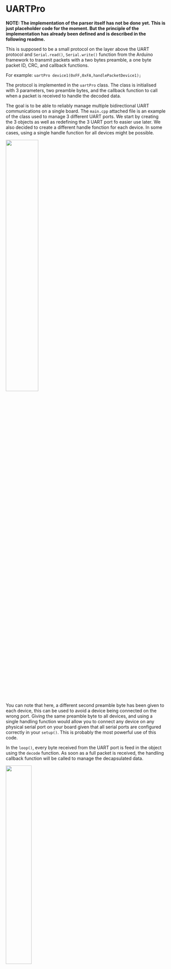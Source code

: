 # UARTPro

**NOTE: The implementation of the parser itself has not be done yet. This is just placeholder code for the moment. But the principle of the implementation has already been defined and is described in the following readme.**

This is supposed to be a small protocol on the layer above the UART protocol and `Serial.read()`, `Serial.write()` function from the Arduino framework to transmit packets with a two bytes preamble, a one byte packet ID, CRC, and callback functions. 

For example: ```uartPro device1(0xFF,0xFA,handlePacketDevice1);```

The protocol is implemented in the `uartPro` class. The class is initialised with 3 parameters, two preamble bytes, and the callback function to call when a packet is received to handle the decoded data. 

The goal is to be able to reliably manage multiple bidirectional UART communications on a single board. The `main.cpp` attached file is an example of the class used to manage 3 different UART ports. We start by creating the 3 objects as well as redefining the 3 UART port fo easier use later. We also decided to create a different handle fonction for each device. In some cases, using a single handle function for all devices might be possible. 

<img src="https://user-images.githubusercontent.com/58160726/228162170-5696e2e3-6f03-4f44-9bfa-80ff29bf40a6.png" width=45% height=45%>

You can note that here, a different second preamble byte has been given to each device, this can be used to avoid a device being connected on the wrong port. Giving the same preamble byte to all devices, and using a single handling function would allow you to connect any device on any physical serial port on your board given that all serial ports are configured correctly in your `setup()`. This is probably the most powerful use of this code. 

In the `loop()`, every byte received from the UART port is feed in the object using the `decode` function. As soon as a full packet is received, the handling callback function will be called to manage the decapsulated data. 

<img src="https://user-images.githubusercontent.com/58160726/228163890-8532bdc5-9697-44cc-8f86-fcb6d98fe9cc.png" width=40% height=40%>

Here is one example of data hanlding function. Note that at no point in the structure of the raw data defined, this is something that will be managed by another module. Here we just manage the encapsulation and decapsulation of the data on both ends. In this example, we respond to a given packet with another packet. For this the `encode(packet)` function is used. This function will place the packet given in input between the preamble, id, len, and crc bytes and will return the packet ready to be sent. Again, the structure of your data is not considered here. You can input whatever you want in the packet transmited to the `encode(packet)` function and it'll encode it without having to understand what it is. 

<img src="https://user-images.githubusercontent.com/58160726/228165960-abe60c9f-bbd3-4421-ad46-aef9ce75fa17.png" width=85% height=85%>

